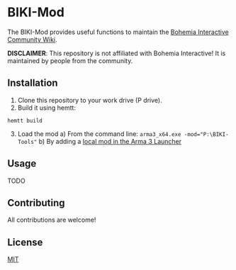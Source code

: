 # BIKI-Mod
The BIKI-Mod provides useful functions to maintain the [Bohemia Interactive Community Wiki](https://community.bistudio.com/wiki/Main_Page).

**DISCLAIMER**: This repository is not affiliated with Bohemia Interactive! It is maintained by people from the community.

## Installation
1) Clone this repository to your work drive (P drive).
2) Build it using hemtt:
```
hemtt build
```
3) Load the mod
   a) From the command line: `arma3_x64.exe -mod="P:\BIKI-Tools"`
      b) By adding a [local mod in the Arma 3 Launcher](https://community.bistudio.com/wiki/Arma_3:_Launcher#Mods)

## Usage
TODO

## Contributing
All contributions are welcome!

## License
[MIT](https://choosealicense.com/licenses/mit/)
